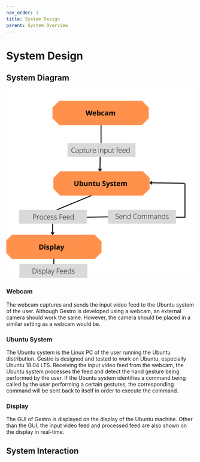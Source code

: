 ```yaml
---
nav_order: 1
title: System Design
parent: System Overview
---
```


# System Design

## System Diagram

<div align="center">
    <img src="/assets/diagrams/System Diagram.png" alt="System Diagram" width="600"/>
</div>

### Webcam
The webcam captures and sends the input video feed to the Ubuntu system of the user. Although Gestro is developed using a webcam, an external camera should work the same. However, the camera should be placed in a similar setting as a webcam would be.

### Ubuntu System
The Ubuntu system is the Linux PC of the user running the Ubuntu distribution. Gestro is designed and tested to work on Ubuntu, especially Ubuntu 18.04 LTS. Receiving the input video feed from the webcam, the Ubuntu system processes the feed and detect the hand gesture being performed by the user. If the Ubuntu system identifies a command being called by the user performing a certain gestures, the corresponding command will be sent back to itself in order to execute the command.

### Display
The GUI of Gestro is displayed on the display of the Ubuntu machine. Other than the GUI, the input video feed and processed feed are also shown on the display in real-time.

## System Interaction
